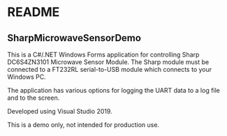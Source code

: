 # README
## SharpMicrowaveSensorDemo

This is a C#/.NET Windows Forms application for controlling Sharp DC6S4ZN3101 Microwave Sensor Module. The Sharp module must be connected to a FT232RL serial-to-USB module which connects to your Windows PC.

The application has various options for logging the UART data to a log file and to the screen.

Developed using Visual Studio 2019.

This is a demo only, not intended for production use.

